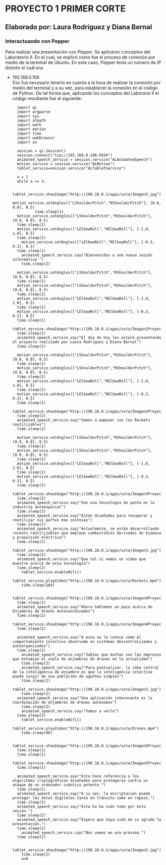 # PROYECTO 1 PRIMER CORTE
## Elaborado por: Laura Rodriguez y Diana Bernal

### Interactuando con Pepper
Para realizar una presentación con Pepper. Se aplicaron conceptos del Laboratorio II. En el cual, se explicó como fue el proceso de conexión por medio de la terminal de Ubuntu. En este caso, Pepper tenía un número de IP distinto el cuál era: </br>
+ 192.168.0.106</br>
Eso fue necesario tenerlo en cuenta a la hora de realizar la conexión por medio del terminal y a su vez, para establecer la conexión en el código de Python. De tal forma que, aplicando los conceptos del Laborario II el código resultante fue el siguiente:</br>


		import qi
		import argparse
		import sys
		import almath
		import math
		import motion
		import time
		import webbrowser
		import os

		session = qi.Session()
		session.connect("tcp://192.168.0.106:9559")
		animated_speech_service = session.service("ALAnimatedSpeech")
		motion_service = session.service("ALMotion")
		tablet_service=session.service("ALTabletService")

		a = 1
		while a == 1:

				tablet_service.showImage("http://198.18.0.1/apps/usta/Imagen3.jpg")
        		motion_service.setAngles(["LShoulderPitch","RShoulderPitch"], [0.0, 0.0], 0.5)
        		time.sleep(1)
        motion_service.setAngles(["LShoulderPitch","RShoulderPitch"], [0.0, 0.0], 0.5)
        time.sleep(2)
        motion_service.setAngles(["LElbowRoll","RElbowRoll"], [-1.0, 1.0], 0.5)
        time.sleep(2)
	      motion_service.setAngles(["LElbowRoll","RElbowRoll"], [-0.3, 0.3], 0.5)
        time.sleep(1)
	      animated_speech_service.say("Bienvenidos a una nueva sesión informativa ")
	      time.sleep(2)

        motion_service.setAngles(["LShoulderPitch","RShoulderPitch"], [0.0, 0.0], 0.5)
        time.sleep(1)
        motion_service.setAngles(["LShoulderPitch","RShoulderPitch"], [0.0, 0.0], 0.5)
        time.sleep(2)
        motion_service.setAngles(["LElbowRoll","RElbowRoll"], [-1.0, 1.0], 0.5)
        time.sleep(2)
        motion_service.setAngles(["LElbowRoll","RElbowRoll"], [-0.3, 0.3], 0.5)
        time.sleep(1)
        tablet_service.showImage("http://198.18.0.1/apps/usta/Imagen1Proyecto.jpg")
        time.sleep(2)
        animated_speech_service.say("El día de hoy les estaré presentando el proyecto realizado por Laura Rodríguez y Diana Bernal")
        time.sleep(2)
	
        motion_service.setAngles(["LShoulderPitch","RShoulderPitch"], [0.0, 0.0], 0.5)
        time.sleep(1)
        motion_service.setAngles(["LShoulderPitch","RShoulderPitch"], [0.0, 0.0], 0.5)
        time.sleep(2)
        motion_service.setAngles(["LElbowRoll","RElbowRoll"], [-1.0, 1.0], 0.5)
        time.sleep(2)
        motion_service.setAngles(["LElbowRoll","RElbowRoll"], [-0.3, 0.3], 0.5)
        time.sleep(1)
        tablet_service.showImage("http://198.18.0.1/apps/usta/Imagen2Proyecto.jpg")
        time.sleep(2)
        animated_speech_service.say("Vamos a empezar con los Rockets reutilizables")
        time.sleep(2)
	
        motion_service.setAngles(["LShoulderPitch","RShoulderPitch"], [0.0, 0.0], 0.5)
        time.sleep(1)
        motion_service.setAngles(["LShoulderPitch","RShoulderPitch"], [0.0, 0.0], 0.5)
        time.sleep(2)
        motion_service.setAngles(["LElbowRoll","RElbowRoll"], [-1.0, 1.0], 0.5)
        time.sleep(2)
        motion_service.setAngles(["LElbowRoll","RElbowRoll"], [-0.3, 0.3], 0.5)
        time.sleep(1)
        tablet_service.showImage("http://198.18.0.1/apps/usta/Imagen3Proyecto.png")
        time.sleep(2)
        animated_speech_service.say("Son una tecnología de punta en la industria aeroespacial")
        time.sleep(2)
        animated_speech_service.say("Están diseñados para recuperar y reutilizar sus partes mas costosas")
        time.sleep(2)
        animated_speech_service.say("Actualmente, se están desarrollando rockets reutilizables que emplean combustibles derivados de biomasa y propulsión eléctrica")
        time.sleep(2)
        tablet_service.showImage("http://198.18.0.1/apps/usta/Imagen3.jpg")
        time.sleep(2)
        animated_speech_service.say("Que tal si vemos un video que muestre acerca de esta tecnología")
        time.sleep(2)
	      tablet_service.enableWifi()
	      tablet_service.playVideo("http://198.18.0.1/apps/usta/Rockets.mp4")
	      time.sleep(164)

	      tablet_service.showImage("http://198.18.0.1/apps/usta/Imagen4Proyecto.png")
        time.sleep(2)
        animated_speech_service.say("Ahora hablemos un poco acerca de Enjambres de drones Autocoordinados")
        time.sleep(2)
        tablet_service.showImage("http://198.18.0.1/apps/usta/Imagen4Proyecto.png")
        time.sleep(2)

        animated_speech_service.say("A esta se le conoce como el comportamiento colectivo observado en sistemas descentralizados y autoorganizados")
        time.sleep(2)
	      animated_speech_service.say("Sabías que muchas son las empresas que estudian el vuelo de enjambres de drones en la actualidad")
	      time.sleep(2)
	      animated_speech_service.say("Para puntualizar, la idea central de la inteligencia de enjambre es que la inteligencia colectiva puede surgir de una población de agentes simples")
	      time.sleep(2)
	      tablet_service.showImage("http://198.18.0.1/apps/usta/Imagen3.jpg")
	      time.sleep(2)
        animated_speech_service.say("Una aplicación interesante es la Coordinación de enjambres de drones autónomos")
	      time.sleep(2)
	      animated_speech_service.say("Vamos a verlo")
        time.sleep(2)
	      tablet_service.enableWifi()
	      tablet_service.playVideo("http://198.18.0.1/apps/usta/Drones.mp4")
	      time.sleep(90)
	
	      tablet_service.showImage("http://198.18.0.1/apps/usta/Imagen5Proyecto.png")
        time.sleep(1)
        time.sleep(1)
        tablet_service.showImage("http://198.18.0.1/apps/usta/Imagen5Proyecto.png")
        time.sleep(1)

        animated_speech_service.say("Esta hace referencia a los algoritmos criptográficos diseñados para protegerse contra un ataque de un ordenador cuántico potente.")
        time.sleep(2)
        animated_speech_service.say("A su vez, la encriptación puede proteger los datos digitales tanto en tránsito como en reposo.")
        time.sleep(2)
        animated_speech_service.say("Esta ho ha sido todo por esta sesión.")
        time.sleep(2)
        animated_speech_service.say("Espero que haya sido de su agrado la presentación.")
        time.sleep(2)
	      animated_speech_service.say("Nos vemos en una próxima.")
        time.sleep(2)

	      tablet_service.showImage("http://198.18.0.1/apps/usta/Imagen3.jpg")
	      time.sleep(2) 
	      a=0





